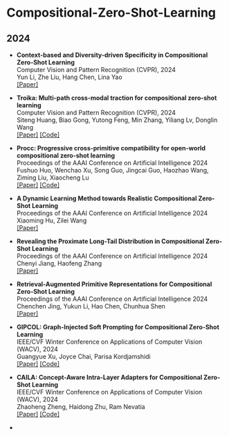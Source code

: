 # Compositional-Zero-Shot-Learning

## 2024

- **Context-based and Diversity-driven Specificity in Compositional Zero-Shot Learning** \
  Computer Vision and Pattern Recognition (CVPR), 2024 \
  Yun Li, Zhe Liu, Hang Chen, Lina Yao \
  [\[Paper\]](https://openaccess.thecvf.com/content/CVPR2024/papers/Li_Context-based_and_Diversity-driven_Specificity_in_Compositional_Zero-Shot_Learning_CVPR_2024_paper.pdf)

- **Troika: Multi-path cross-modal traction for compositional zero-shot learning** \
  Computer Vision and Pattern Recognition (CVPR), 2024 \
  Siteng Huang, Biao Gong, Yutong Feng, Min Zhang, Yiliang Lv, Donglin Wang \
  [\[Paper\]](https://openaccess.thecvf.com/content/CVPR2024/papers/Huang_Troika_Multi-Path_Cross-Modal_Traction_for_Compositional_Zero-Shot_Learning_CVPR_2024_paper.pdf)
  [\[Code\]](https://github.com/bighuang624/Troika)

- **Procc: Progressive cross-primitive compatibility for open-world compositional zero-shot learning** \
  Proceedings of the AAAI Conference on Artificial Intelligence 2024 \
  Fushuo Huo, Wenchao Xu, Song Guo, Jingcai Guo, Haozhao Wang, Ziming Liu, Xiaocheng Lu \
  [\[Paper\]](https://ojs.aaai.org/index.php/AAAI/article/view/29164/30201)
  [\[Code\]](https://github.com/huofushuo/procc)

- **A Dynamic Learning Method towards Realistic Compositional Zero-Shot Learning** \
  Proceedings of the AAAI Conference on Artificial Intelligence 2024 \
  Xiaoming Hu, Zilei Wang \
  [\[Paper\]](https://www.google.com/url?sa=t&rct=j&q=&esrc=s&source=web&cd=&cad=rja&uact=8&ved=2ahUKEwihtcrDj5WHAxWuxgIHHfTbDRgQFnoECB4QAQ&url=https%3A%2F%2Fojs.aaai.org%2Findex.php%2FAAAI%2Farticle%2Fview%2F28000%2F28016&usg=AOvVaw0F49Nq0ewxo-31L2NqsmCl&opi=89978449)

- **Revealing the Proximate Long-Tail Distribution in Compositional Zero-Shot Learning** \
  Proceedings of the AAAI Conference on Artificial Intelligence 2024 \
  Chenyi Jiang, Haofeng Zhang \
  [\[Paper\]](https://www.google.com/url?sa=t&rct=j&q=&esrc=s&source=web&cd=&cad=rja&uact=8&ved=2ahUKEwiH-7HakJWHAxXrxQIHHRNcAKAQFnoECBQQAQ&url=https%3A%2F%2Fojs.aaai.org%2Findex.php%2FAAAI%2Farticle%2Fview%2F28026%2F28065&usg=AOvVaw27-5aFnWcUWv8l_Ec-5KlO&opi=89978449)

- **Retrieval-Augmented Primitive Representations for Compositional Zero-Shot Learning** \
  Proceedings of the AAAI Conference on Artificial Intelligence 2024 \
  Chenchen Jing, Yukun Li, Hao Chen, Chunhua Shen \
  [\[Paper\]](https://www.google.com/url?sa=t&rct=j&q=&esrc=s&source=web&cd=&cad=rja&uact=8&ved=2ahUKEwiG8O37kpWHAxXL8gIHHWVfA6AQFnoECA8QAQ&url=https%3A%2F%2Fojs.aaai.org%2Findex.php%2FAAAI%2Farticle%2Fview%2F28043%2F28096&usg=AOvVaw3o5CvHaVBmm2L7MZOS_5sz&opi=89978449)

- **GIPCOL: Graph-Injected Soft Prompting for Compositional Zero-Shot Learning** \
  IEEE/CVF Winter Conference on Applications of Computer Vision (WACV), 2024 \
  Guangyue Xu, Joyce Chai, Parisa Kordjamshidi \
  [\[Paper\]](https://openaccess.thecvf.com/content/WACV2024/papers/Xu_GIPCOL_Graph-Injected_Soft_Prompting_for_Compositional_Zero-Shot_Learning_WACV_2024_paper.pdf)
  [\[Code\]](https://github.com/HLR/GIPCOL)

- **CAILA: Concept-Aware Intra-Layer Adapters for Compositional Zero-Shot Learning** \
  IEEE/CVF Winter Conference on Applications of Computer Vision (WACV), 2024 \
  Zhaoheng Zheng, Haidong Zhu, Ram Nevatia \
  [\[Paper\]](https://openaccess.thecvf.com/content/WACV2024/papers/Zheng_CAILA_Concept-Aware_Intra-Layer_Adapters_for_Compositional_Zero-Shot_Learning_WACV_2024_paper.pdf)
  [\[Code\]](https://github.com/zhaohengz/CAILA)

-   

